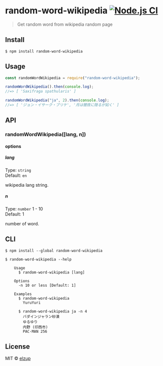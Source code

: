 # random-word-wikipedia [![Node.js CI](https://github.com/elzup/random-word-wikipedia/actions/workflows/node.js.yml/badge.svg)](https://github.com/elzup/random-word-wikipedia/actions/workflows/node.js.yml)

> Get random word from wikipedia random page

## Install

```
$ npm install random-word-wikipedia
```

## Usage

```js
const randomWordWikipedia = require("random-word-wikipedia");

randomWordWikipedia().then(console.log);
//=> [ 'Saxifraga spathularis' ]

randomWordWikipedia("ja", 2).then(console.log);
//=> [ 'ジョン・イサーク・ブリケ', '月は闇夜に隠るが如く' ]
```

## API

### randomWordWikipedia([lang, n])

#### options

##### lang

Type: `string`<br>
Default: `en`

wikipedia lang string.

##### n

Type: `number` 1 - 10<br>
Default: 1

number of word.

## CLI

```
$ npm install --global random-word-wikipedia
```

```
$ random-word-wikipedia --help

	Usage
	  $ random-word-wikipedia [lang]

	Options
	  -n 10 or less [Default: 1]

	Examples
	  $ random-word-wikipedia
		YuruYuri

	  $ random-word-wikipedia ja -n 4
		バダインジャラン砂漠
		ゆるゆり
		内野 (印西市)
		PAC-MAN 256
```

## License

MIT © [elzup](https://elzup.com)
